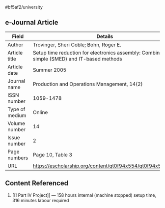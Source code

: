 #bf5af2/university 

## e-Journal Article

| Field          | Details                                                                                     |
| -------------- | ------------------------------------------------------------------------------------------- |
| Author         | Trovinger, Sheri Coble; Bohn, Roger E.                                                      |
| Article title  | Setup time reduction for electronics assembly: Combining simple (SMED) and IT-based methods |
| Article date   | Summer 2005                                                                                 |
| Journal name   | Production and Operations Management, 14(2)                                                 |
| ISSN number    | 1059-1478                                                                                   |
| Type of medium | Online                                                                                      |
| Volume number  | 14                                                                                          |
| Issue number   | 2                                                                                           |
| Page numbers   | Page 10, Table 3                                                                            | 
| URL            | https://escholarship.org/content/qt0f94x554/qt0f94x554.pdf                                  |

## Content Referenced

1. [[! Part IV Project]] — 158 hours internal (machine stopped) setup time, 316 minutes labour required
